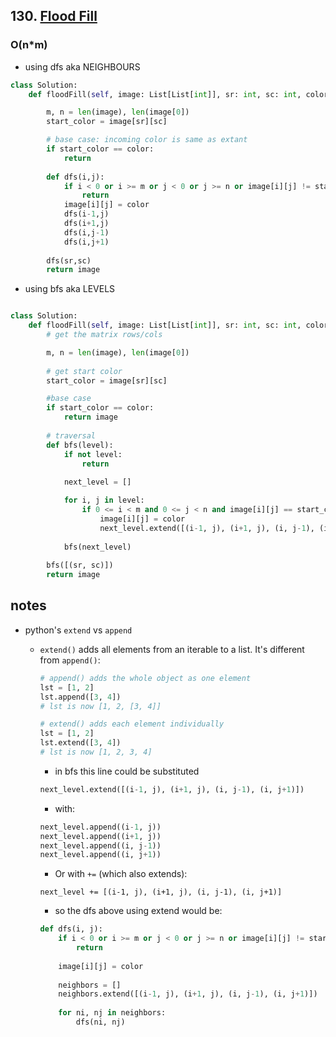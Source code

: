 ## 130. [Flood Fill](https://leetcode.com/problems/flood-fill/)

### O(n*m)


- using dfs aka NEIGHBOURS

```python
class Solution:
    def floodFill(self, image: List[List[int]], sr: int, sc: int, color: int) -> List[List[int]]:

        m, n = len(image), len(image[0])
        start_color = image[sr][sc]

        # base case: incoming color is same as extant
        if start_color == color:
            return
        
        def dfs(i,j):
            if i < 0 or i >= m or j < 0 or j >= n or image[i][j] != start_color:
                return
            image[i][j] = color
            dfs(i-1,j)
            dfs(i+1,j)
            dfs(i,j-1)
            dfs(i,j+1)
        
        dfs(sr,sc)
        return image
```


- using bfs aka LEVELS

```python

class Solution:
    def floodFill(self, image: List[List[int]], sr: int, sc: int, color: int) -> List[List[int]]:
        # get the matrix rows/cols 

        m, n = len(image), len(image[0])
        
        # get start color
        start_color = image[sr][sc]

        #base case
        if start_color == color:
            return image
        
        # traversal
        def bfs(level):
            if not level:
                return
            
            next_level = []

            for i, j in level:
                if 0 <= i < m and 0 <= j < n and image[i][j] == start_color:
                    image[i][j] = color
                    next_level.extend([(i-1, j), (i+1, j), (i, j-1), (i, j+1)])
            
            bfs(next_level)
        
        bfs([(sr, sc)])
        return image

```

## notes

- python's `extend` vs `append`
  - `extend()` adds all elements from an iterable to a list. It's different from `append()`:
    ```python
    # append() adds the whole object as one element
    lst = [1, 2]
    lst.append([3, 4])
    # lst is now [1, 2, [3, 4]]

    # extend() adds each element individually  
    lst = [1, 2]
    lst.extend([3, 4])
    # lst is now [1, 2, 3, 4]
    ```

    - in bfs this line could be substituted

    ```python
    next_level.extend([(i-1, j), (i+1, j), (i, j-1), (i, j+1)])
    ```

    - with:
    ```python
    next_level.append((i-1, j))
    next_level.append((i+1, j))
    next_level.append((i, j-1))
    next_level.append((i, j+1))
    ```

    - Or with `+=` (which also extends):
    ```
    next_level += [(i-1, j), (i+1, j), (i, j-1), (i, j+1)]
    ```

    - so the dfs above using extend would be:
    ```python
    def dfs(i, j):
        if i < 0 or i >= m or j < 0 or j >= n or image[i][j] != start_color:
            return
        
        image[i][j] = color
        
        neighbors = []
        neighbors.extend([(i-1, j), (i+1, j), (i, j-1), (i, j+1)])
        
        for ni, nj in neighbors:
            dfs(ni, nj)
    ```
